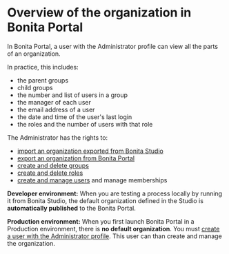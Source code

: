 # Overview of the organization in Bonita Portal

In Bonita Portal, a user with the Administrator profile can view all the parts of an organization.

In practice, this includes:

* the parent groups
* child groups
* the number and list of users in a group
* the manager of each user
* the email address of a user
* the date and time of the user's last login
* the roles and the number of users with that role

The Administrator has the rights to:

* [import an organization exported from Bonita Studio](import-export-an-organization.md)
* [export an organization from Bonita Portal](import-export-an-organization.md)
* [create and delete groups](group.md)
* [create and delete roles](role.md)
* [create and manage users](manage-a-user.md) and manage memberships

**Developer environment:** When you are testing a process locally by running it from Bonita Studio, the default organization defined in the Studio is **automatically published** to the Bonita Portal.

**Production environment:** When you first launch Bonita Portal in a Production environment, there is **no default organization**.
You must [create a user with the Administrator profile](first-steps-after-setup.md). This user can than create and manage the organization.
